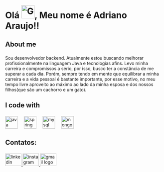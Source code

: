 <h1 align="left">Olá <img alt="Google - Noto Color Emoji 15.0 (Animated)" class="lg-object lg-image" data-index="8" src="https://images.emojiterra.com/google/noto-emoji/animated-emoji/1f30e.gif" width="42" height="42" alt="gif mundo" >, Meu nome é Adriano Araujo!!</h1>

###

<h2 align="left">About me</h2>

###

<p align="left">Sou desenvolvedor backend. Atualmente estou buscando melhorar profissionalmente na linguagem Java e tecnologias afins. Levo minha carreira e compromissos a sério, por isso, busco ter a constância de me superar a cada dia. Porém, sempre tendo em mente que equilibrar a minha carreira e a vida pessoal é bastante importante, por esse motivo, no meu tempo livre aproveito ao máximo ao lado da minha esposa e dos nossos filhos(que são um cachorro e um gato).</p>

###

<h2 align="left">I code with</h2>

###

<div align="left">
  <img src="https://cdn.jsdelivr.net/gh/devicons/devicon/icons/java/java-original.svg" height="40" alt="java logo"  />
  <img width="12" />
  <img src="https://cdn.jsdelivr.net/gh/devicons/devicon/icons/spring/spring-original.svg" height="40" alt="spring logo"  />
  <img width="12" />
  <img src="https://cdn.jsdelivr.net/gh/devicons/devicon/icons/mysql/mysql-original.svg" height="40" alt="mysql logo"  />
  <img width="12" />
  <img src="https://cdn.jsdelivr.net/gh/devicons/devicon/icons/mongodb/mongodb-original.svg" height="40" alt="mongodb logo"  />
</div>

###

<h2 align="left">Contatos:</h2>

###

<div align="left">
  <a href="https://www.linkedin.com/in/adriano-albuquerque-ara%C3%BAjo/" target="_blank">
    <img src="https://raw.githubusercontent.com/maurodesouza/profile-readme-generator/master/src/assets/icons/social/linkedin/default.svg" width="52" height="40" alt="linkedin logo"  />
  </a>
  <a href="https://www.instagram.com/dev_drico/?next=%2F" target="_blank">
    <img src="https://raw.githubusercontent.com/maurodesouza/profile-readme-generator/master/src/assets/icons/social/instagram/default.svg" width="52" height="40" alt="instagram logo"  />
  </a>
  <a href="adriano.adsdev@gmail.com" target="_blank">
    <img src="https://raw.githubusercontent.com/maurodesouza/profile-readme-generator/master/src/assets/icons/social/gmail/default.svg" width="52" height="40" alt="gmail logo"  />
  </a>
</div>

###
